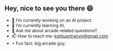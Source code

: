 ## Hey, nice to see you there 😄

- 🔭 I’m currently working on an AI project.
- 🌱 I’m currently learning AI.
- 💬 Ask me about arcade related questions!!
- 📫 How to reach me: kiettuantranvn@gmail.com
- ⚡ Fun fact: big arcade guy.

<!--
**kiettranmrac/kiettranmrac** is a ✨ _special_ ✨ repository because its `README.md` (this file) appears on your GitHub profile.

Here are some ideas to get you started:

- 🔭 I’m currently working on ...
- 🌱 I’m currently learning ...
- 👯 I’m looking to collaborate on ...
- 🤔 I’m looking for help with ...
- 💬 Ask me about ...
- 📫 How to reach me: ...
- 😄 Pronouns: ...
- ⚡ Fun fact: ...
-->

